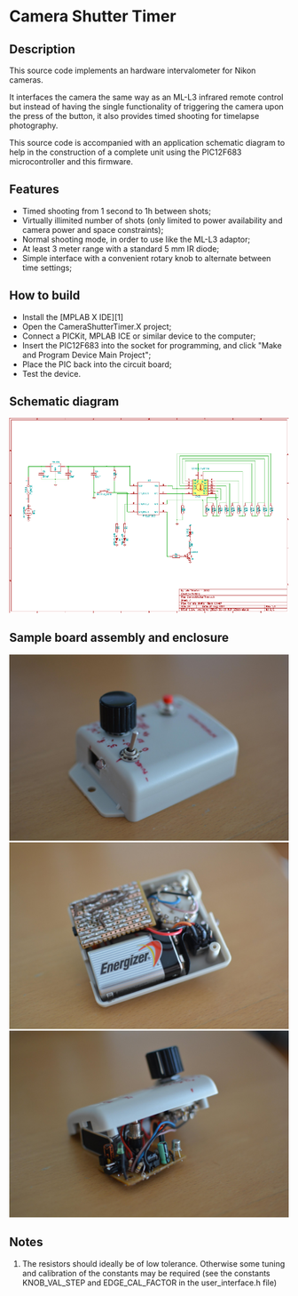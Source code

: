 # Camera Shutter Timer

## Description

This source code implements an hardware intervalometer for Nikon cameras.

It interfaces the camera the same way as an ML-L3 infrared remote control but instead of having the single functionality of triggering the camera upon the press of the button, it also provides timed shooting for timelapse photography.

This source code is accompanied with an application schematic diagram to help in the construction of a complete unit using the PIC12F683 microcontroller and this firmware.

## Features

* Timed shooting from 1 second to 1h between shots;
* Virtually illimited number of shots (only limited to power availability and camera power and space constraints);
* Normal shooting mode, in order to use like the ML-L3 adaptor;
* At least 3 meter range with a standard 5 mm IR diode;
* Simple interface with a convenient rotary knob to alternate between time settings;

## How to build

* Install the [MPLAB X IDE][1]
* Open the CameraShutterTimer.X project;
* Connect a PICKit, MPLAB ICE or similar device to the computer;
* Insert the PIC12F683 into the socket for programming, and click "Make and Program Device Main Project";
* Place the PIC back into the circuit board;
* Test the device.

## Schematic diagram

![Alt](/diagrams/CameraShutterTimer.PNG "Schematic Diagram")

## Sample board assembly and enclosure

![Alt](/photos/intervalometer_external_view.jpg "External View")
![Alt](/photos/intervalometer_internal_view_01.jpg "Internal View - PCB back")
![Alt](/photos/intervalometer_internal_view_02.jpg "Internal View - PCB top")

## Notes

1. The resistors should ideally be of low tolerance. Otherwise some tuning and calibration of the constants may be required (see the constants KNOB_VAL_STEP and EDGE_CAL_FACTOR in the user_interface.h file)


